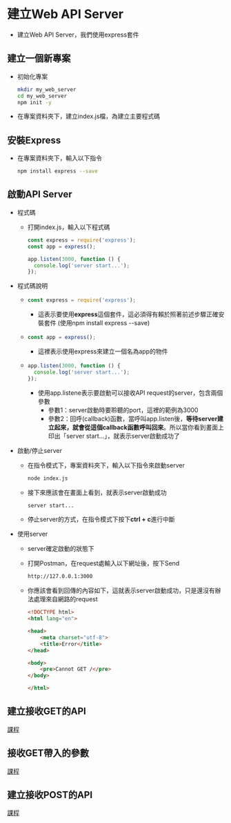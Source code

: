 # 建立Web API Server

- 建立Web API Server，我們使用express套件

## 建立一個新專案

- 初始化專案

  ```bash
  mkdir my_web_server
  cd my_web_server
  npm init -y
  ```

- 在專案資料夾下，建立index.js檔，為建立主要程式碼

## 安裝Express

- 在專案資料夾下，輸入以下指令

  ```bash
  npm install express --save
  ```

## 啟動API Server

- 程式碼

  - 打開index.js，輸入以下程式碼

    ```javascript
    const express = require('express');
    const app = express();
    
    app.listen(3000, function () {
      console.log('server start...');
    });
    ```

- 程式碼說明

  - ```javascript
    const express = require('express');
    ```

    - 這表示要使用**express**這個套件，這必須得有賴於照著前述步驟正確安裝套件 (使用npm install express --save)

  - ```javascript
    const app = express();
    ```

    - 這裡表示使用express來建立一個名為app的物件

  - ```javascript
    app.listen(3000, function () {
      console.log('server start...');
    });
    ```

    - 使用app.listene表示要啟動可以接收API request的server，包含兩個參數
      - 參數1：server啟動時要聆聽的port，這裡的範例為3000
      - 參數2：回呼(callback)函數，當呼叫app.listen後，**等待server建立起來，就會從這個callback函數呼叫回來**。所以當你看到畫面上印出「server start...」，就表示server啟動成功了

- 啟動/停止server

  - 在指令模式下，專案資料夾下，輸入以下指令來啟動server

    ```bash
    node index.js
    ```

  - 接下來應該會在畫面上看到，就表示server啟動成功

    ```bash
    server start...
    ```

  - 停止server的方式，在指令模式下按下**ctrl + c**進行中斷

- 使用server

  - server確定啟動的狀態下

  - 打開Postman，在request處輸入以下網址後，按下Send

    ```bash
    http://127.0.0.1:3000
    ```

  - 你應該會看到回傳的內容如下，這就表示server啟動成功，只是還沒有辦法處理來自網路的request

    ```html
    <!DOCTYPE html>
    <html lang="en">
    
    <head>
    	<meta charset="utf-8">
    	<title>Error</title>
    </head>
    
    <body>
    	<pre>Cannot GET /</pre>
    </body>
    
    </html>
    ```

## 建立接收GET的API

[課程](https://github.com/silencecork/nodejs-api-workshop/tree/master/server/01.get_api)

## 接收GET帶入的參數

[課程](https://github.com/silencecork/nodejs-api-workshop/tree/master/server/02.get_api_param)

## 建立接收POST的API

[課程](https://github.com/silencecork/nodejs-api-workshop/tree/master/server/03.post_api)

